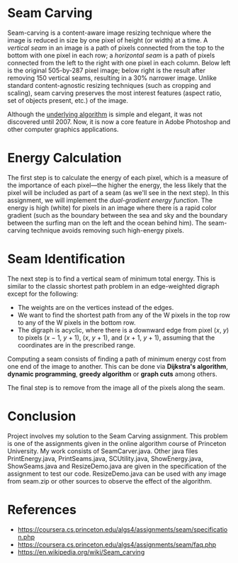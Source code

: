 # Seam Carving
Seam-carving is a content-aware image resizing technique where the image is reduced in size by one pixel of height (or width) at a time. A _vertical seam_ in an image is a path of pixels connected from the top to the bottom with one pixel in each row; a _horizontal seam_ is a path of pixels connected from the left to the right with one pixel in each column. Below left is the original 505-by-287 pixel image; below right is the result after removing 150 vertical seams, resulting in a 30% narrower image. Unlike standard content-agnostic resizing techniques (such as cropping and scaling), seam carving preserves the most interest features (aspect ratio, set of objects present, etc.) of the image.

Although the [underlying algorithm](https://www.youtube.com/watch?v=6NcIJXTlugc) is simple and elegant, it was not discovered until 2007. Now, it is now a core feature in Adobe Photoshop and other computer graphics applications.
# Energy Calculation
The first step is to calculate the energy of each pixel, which is a measure of the importance of each pixel—the higher the energy, the less likely that the pixel will be included as part of a seam (as we'll see in the next step). In this assignment, we will implement the _dual-gradient energy function_. 
The energy is high (white) for pixels in an image where there is a rapid color gradient (such as the boundary between the sea and sky and the boundary between the surfing man on the left and the ocean behind him). The seam-carving technique avoids removing such high-energy pixels.
# Seam Identification
The next step is to find a vertical seam of minimum total energy. This is similar to the classic shortest path problem in an edge-weighted digraph except for the following:
 * The weights are on the vertices instead of the edges.
 * We want to find the shortest path from any of the W pixels in the top row to any of the W pixels in the bottom row.
 * The digraph is acyclic, where there is a downward edge from pixel (<em>x</em>, <em>y</em>) to pixels (<em>x</em> − 1, <em>y</em> + 1), (<em>x</em>, <em>y</em> + 1), and (<em>x</em> + 1, <em>y</em> + 1), assuming that the coordinates are in the prescribed range.
 
Computing a seam consists of finding a path of minimum energy cost from one end of the image to another. This can be done via <b>Dijkstra's algorithm</b>, <b>dynamic programming</b>, <b>greedy algorithm</b> or <b>graph cuts</b> among others.
 
The final step is to remove from the image all of the pixels along the seam.

# Conclusion
Project involves my solution to the Seam Carving assignment. This problem is one of the assignments given
in the online algorithm course of Princeton University. My work consists of SeamCarver.java. Other java files PrintEnergy.java, PrintSeams.java, SCUtility.java, ShowEnergy.java, ShowSeams.java and ResizeDemo.java are given in the specification of the assignment to test our code. ResizeDemo.java can be used with any image from seam.zip or other sources to observe the effect of the algorithm.


# References
* https://coursera.cs.princeton.edu/algs4/assignments/seam/specification.php
* https://coursera.cs.princeton.edu/algs4/assignments/seam/faq.php
* https://en.wikipedia.org/wiki/Seam_carving

